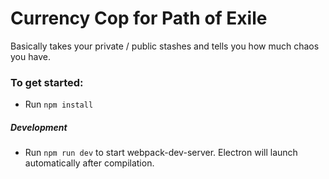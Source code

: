 # Currency Cop for Path of Exile

Basically takes your private / public stashes and tells you how much chaos you have.

### To get started:
* Run `npm install`

##### Development
* Run `npm run dev` to start webpack-dev-server. Electron will launch automatically after compilation.
